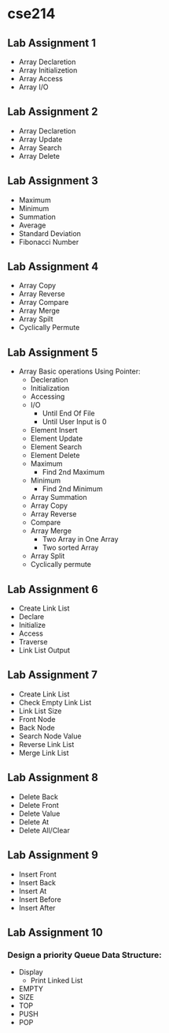 # cse214
## Lab Assignment 1 

* Array Declaretion
* Array Initializetion
* Array Access
* Array I/O
## Lab Assignment 2

* Array Declaretion
* Array Update
* Array Search
* Array Delete
## Lab Assignment 3

* Maximum
* Minimum
* Summation
* Average
* Standard Deviation
* Fibonacci Number
## Lab Assignment 4

* Array Copy
* Array Reverse
* Array Compare
* Array Merge
* Array Spilt
* Cyclically Permute
## Lab Assignment 5

* Array Basic operations Using Pointer:
  * Decleration
  * Initialization
  * Accessing
  * I/O
    * Until End Of File
    * Until User Input is 0
  * Element Insert
  * Element Update
  * Element Search
  * Element Delete
  * Maximum
    * Find 2nd Maximum
  * Minimum
    * Find 2nd Minimum
  * Array Summation
  * Array Copy
  * Array Reverse
  * Compare
  * Array Merge
    * Two Array in One Array
    * Two sorted Array
  * Array Split
  * Cyclically permute
## Lab Assignment 6
  
* Create Link List
* Declare
* Initialize
* Access
* Traverse
* Link List Output
## Lab Assignment 7

* Create Link List
* Check Empty Link List
* Link List Size
* Front Node
* Back Node
* Search Node Value
* Reverse Link List
* Merge Link List
## Lab Assignment 8

* Delete Back
* Delete Front
* Delete Value
* Delete At
* Delete All/Clear
## Lab Assignment 9

* Insert Front
* Insert Back
* Insert At
* Insert Before
* Insert After
## Lab Assignment 10

### Design a priority Queue Data Structure:
  * Display
    * Print Linked List
  * EMPTY
  * SIZE
  * TOP
  * PUSH 
  * POP
